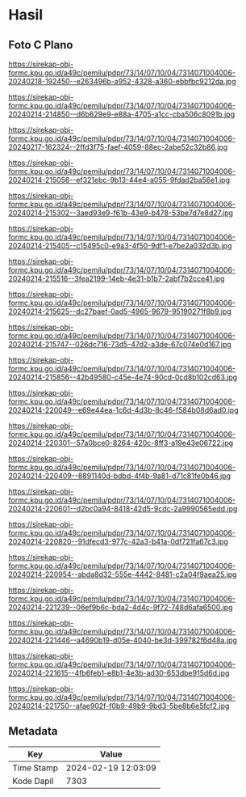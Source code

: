 # Hasil

## Foto C Plano

https://sirekap-obj-formc.kpu.go.id/a49c/pemilu/pdpr/73/14/07/10/04/7314071004006-20240218-192450--e263496b-a952-4328-a360-ebbfbc9212da.jpg

https://sirekap-obj-formc.kpu.go.id/a49c/pemilu/pdpr/73/14/07/10/04/7314071004006-20240214-214850--d6b629e9-e88a-4705-a1cc-cba506c8091b.jpg

https://sirekap-obj-formc.kpu.go.id/a49c/pemilu/pdpr/73/14/07/10/04/7314071004006-20240217-162324--2ffd3f75-faef-4059-88ec-2abe52c32b86.jpg

https://sirekap-obj-formc.kpu.go.id/a49c/pemilu/pdpr/73/14/07/10/04/7314071004006-20240214-215056--ef321ebc-9b13-44e4-a055-9fdad2ba56e1.jpg

https://sirekap-obj-formc.kpu.go.id/a49c/pemilu/pdpr/73/14/07/10/04/7314071004006-20240214-215302--3aed93e9-f61b-43e9-b478-53be7d7e8d27.jpg

https://sirekap-obj-formc.kpu.go.id/a49c/pemilu/pdpr/73/14/07/10/04/7314071004006-20240214-215405--c15495c0-e9a3-4f50-9df1-e7be2a032d3b.jpg

https://sirekap-obj-formc.kpu.go.id/a49c/pemilu/pdpr/73/14/07/10/04/7314071004006-20240214-215516--3fea2199-14eb-4e31-b1b7-2abf7b2cce41.jpg

https://sirekap-obj-formc.kpu.go.id/a49c/pemilu/pdpr/73/14/07/10/04/7314071004006-20240214-215625--dc27baef-0ad5-4965-9679-95190271f8b9.jpg

https://sirekap-obj-formc.kpu.go.id/a49c/pemilu/pdpr/73/14/07/10/04/7314071004006-20240214-215747--026dc716-73d5-47d2-a3de-67c074e0d167.jpg

https://sirekap-obj-formc.kpu.go.id/a49c/pemilu/pdpr/73/14/07/10/04/7314071004006-20240214-215856--42b49580-c45e-4e74-90cd-0cd8b102cd63.jpg

https://sirekap-obj-formc.kpu.go.id/a49c/pemilu/pdpr/73/14/07/10/04/7314071004006-20240214-220049--e69e44ea-1c6d-4d3b-8c46-f584b08d6ad0.jpg

https://sirekap-obj-formc.kpu.go.id/a49c/pemilu/pdpr/73/14/07/10/04/7314071004006-20240214-220301--57a0bce0-8264-420c-8ff3-a19e43e06722.jpg

https://sirekap-obj-formc.kpu.go.id/a49c/pemilu/pdpr/73/14/07/10/04/7314071004006-20240214-220409--8891140d-bdbd-4f4b-9a81-d71c81fe0b46.jpg

https://sirekap-obj-formc.kpu.go.id/a49c/pemilu/pdpr/73/14/07/10/04/7314071004006-20240214-220601--d2bc0a94-8418-42d5-9cdc-2a9990565edd.jpg

https://sirekap-obj-formc.kpu.go.id/a49c/pemilu/pdpr/73/14/07/10/04/7314071004006-20240214-220820--91dfecd3-977c-42a3-b41a-0df721fa67c3.jpg

https://sirekap-obj-formc.kpu.go.id/a49c/pemilu/pdpr/73/14/07/10/04/7314071004006-20240214-220954--abda8d32-555e-4442-8481-c2a04f9aea25.jpg

https://sirekap-obj-formc.kpu.go.id/a49c/pemilu/pdpr/73/14/07/10/04/7314071004006-20240214-221239--06ef9b6c-bda2-4d4c-9f72-748d6afa6500.jpg

https://sirekap-obj-formc.kpu.go.id/a49c/pemilu/pdpr/73/14/07/10/04/7314071004006-20240214-221446--a4690b19-d05e-4040-be3d-399782f6d48a.jpg

https://sirekap-obj-formc.kpu.go.id/a49c/pemilu/pdpr/73/14/07/10/04/7314071004006-20240214-221615--4fb6feb1-e8b1-4e3b-ad30-653dbe915d6d.jpg

https://sirekap-obj-formc.kpu.go.id/a49c/pemilu/pdpr/73/14/07/10/04/7314071004006-20240214-221750--afae902f-f0b9-49b9-9bd3-5be8b6e5fcf2.jpg


## Metadata

| Key        | Value               |
| ---------- | ------------------- |
| Time Stamp | 2024-02-19 12:03:09 |
| Kode Dapil | 7303                |



